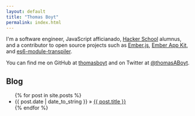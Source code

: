 ```yaml
---
layout: default
title: "Thomas Boyt"
permalink: index.html
---
```


I'm a software engineer, JavaScript afficianado, [Hacker School](http://hackerschool.com) alumnus, and a contributor to open source projects such as [Ember.js](http://emberjs.com), [Ember App Kit](https://github.com/stefanpenner/ember-app-kit), and [es6-module-transpiler](https://github.com/square/es6-module-transpiler).

You can find me on GitHub at [thomasboyt](https://github.com/thomasboyt) and on Twitter at [@thomasABoyt](http://twitter.com/thomasABoyt).

<h2>Blog</h2>
<ul class="posts">
    {% for post in site.posts %}
    <li><span>{{ post.date | date_to_string }}</span> &raquo; <a href="{{ post.url }}">{{ post.title }}</a></li>
    {% endfor %}
</ul>
